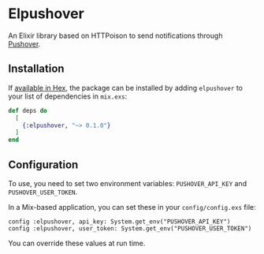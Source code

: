 # Elpushover

An Elixir library based on HTTPoison to send notifications through
[Pushover](https://pushover.net/).

## Installation

If [available in Hex](https://hex.pm/docs/publish), the package can be installed
by adding `elpushover` to your list of dependencies in `mix.exs`:

```elixir
def deps do
  [
    {:elpushover, "~> 0.1.0"}
  ]
end
```

## Configuration

To use, you need to set two environment variables: `PUSHOVER_API_KEY` and `PUSHOVER_USER_TOKEN`.

In a Mix-based application, you can set these in your `config/config.exs` file:

```
config :elpushover, api_key: System.get_env("PUSHOVER_API_KEY")
config :elpushover, user_token: System.get_env("PUSHOVER_USER_TOKEN")
```

You can override these values at run time.

<!--
Documentation can be generated with [ExDoc](https://github.com/elixir-lang/ex_doc)
and published on [HexDocs](https://hexdocs.pm). Once published, the docs can
be found at [https://hexdocs.pm/elpushover](https://hexdocs.pm/elpushover).
-->

